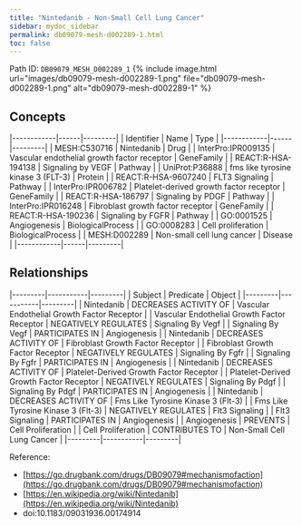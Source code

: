 ```yaml
---
title: "Nintedanib - Non-Small Cell Lung Cancer"
sidebar: mydoc_sidebar
permalink: db09079-mesh-d002289-1.html
toc: false 
---
```



Path ID: `DB09079_MESH_D002289_1`
{% include image.html url="images/db09079-mesh-d002289-1.png" file="db09079-mesh-d002289-1.png" alt="db09079-mesh-d002289-1" %}

## Concepts

|------------|------|---------|
| Identifier | Name | Type    |
|------------|------|---------|
| MESH:C530716 | Nintedanib | Drug |
| InterPro:IPR009135 | Vascular endothelial growth factor receptor | GeneFamily |
| REACT:R-HSA-194138 | Signaling by VEGF | Pathway |
| UniProt:P36888 | fms like tyrosine kinase 3 (FLT-3) | Protein |
| REACT:R-HSA-9607240 | FLT3 Signaling | Pathway |
| InterPro:IPR006782 | Platelet-derived growth factor receptor | GeneFamily |
| REACT:R-HSA-186797 | Signaling by PDGF | Pathway |
| InterPro:IPR016248 | Fibroblast growth factor receptor | GeneFamily |
| REACT:R-HSA-190236 | Signaling by FGFR | Pathway |
| GO:0001525 | Angiogenesis | BiologicalProcess |
| GO:0008283 | Cell proliferation | BiologicalProcess |
| MESH:D002289 | Non-small cell lung cancer | Disease |
|------------|------|---------|

## Relationships

|---------|-----------|---------|
| Subject | Predicate | Object  |
|---------|-----------|---------|
| Nintedanib | DECREASES ACTIVITY OF | Vascular Endothelial Growth Factor Receptor |
| Vascular Endothelial Growth Factor Receptor | NEGATIVELY REGULATES | Signaling By Vegf |
| Signaling By Vegf | PARTICIPATES IN | Angiogenesis |
| Nintedanib | DECREASES ACTIVITY OF | Fibroblast Growth Factor Receptor |
| Fibroblast Growth Factor Receptor | NEGATIVELY REGULATES | Signaling By Fgfr |
| Signaling By Fgfr | PARTICIPATES IN | Angiogenesis |
| Nintedanib | DECREASES ACTIVITY OF | Platelet-Derived Growth Factor Receptor |
| Platelet-Derived Growth Factor Receptor | NEGATIVELY REGULATES | Signaling By Pdgf |
| Signaling By Pdgf | PARTICIPATES IN | Angiogenesis |
| Nintedanib | DECREASES ACTIVITY OF | Fms Like Tyrosine Kinase 3 (Flt-3) |
| Fms Like Tyrosine Kinase 3 (Flt-3) | NEGATIVELY REGULATES | Flt3 Signaling |
| Flt3 Signaling | PARTICIPATES IN | Angiogenesis |
| Angiogenesis | PREVENTS | Cell Proliferation |
| Cell Proliferation | CONTRIBUTES TO | Non-Small Cell Lung Cancer |
|---------|-----------|---------|

Reference: 
  - [https://go.drugbank.com/drugs/DB09079#mechanismofaction](https://go.drugbank.com/drugs/DB09079#mechanismofaction)
  - [https://en.wikipedia.org/wiki/Nintedanib](https://en.wikipedia.org/wiki/Nintedanib)
  - doi:10.1183/09031936.00174914
